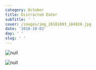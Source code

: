 ```yaml
---
category: October
title: Distracted Eater
subTitle: ' '
cover: /images/img_20181003_184928.jpg
date: '2018-10-03'
day: ' '
slug: ' '
---
```

![null](/images/img_20181003_184928.jpg)

![null](/images/img_20181003_185214.jpg)
